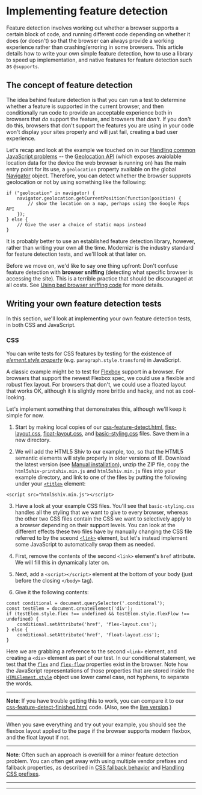 # Implementing feature detection

Feature detection involves working out whether a browser supports a certain block of code, and running different code depending on whether it does (or doesn't) so that the browser can always provide a working experience rather than crashing/erroring in some browsers. This article details how to write your own simple feature detection, how to use a library to speed up implementation, and native features for feature detection such as `@supports`.

## The concept of feature detection

The idea behind feature detection is that you can run a test to determine whether a feature is supported in the current browser, and then conditionally run code to provide an acceptable experience both in browsers that *do* support the feature, and browsers that *don't*. If you don't do this, browsers that don't support the features you are using in your code won't display your sites properly and will just fail, creating a bad user experience.

Let's recap and look at the example we touched on in our [Handling common JavaScript problems](https://github.com/AndrewSRea/My_Learning_Port/tree/main/JavaScript/Tools_and_Testing/Cross_Browser_Testing/Handling_JavaScript_Problems#handling-common-javascript-problems) -- the [Geolocation API](https://developer.mozilla.org/en-US/docs/Web/API/Geolocation_API) (which exposes avaiolable location data for the device the web browser is running on) has the main entry point for its use, a `geolocation` property available on the global [Navigator](https://developer.mozilla.org/en-US/docs/Web/API/Navigator) object. Therefore, you can detect whether the browser supprots geolocation or not by using something like the following:
```
if ("geolocation" in navigator) {
    navigator.geolocation.getCurrentPosition(function(position) {
        // show the location on a map, perhaps using the Google Maps API
    });
} else {
    // Give the user a choice of static maps instead
}
```
It is probably better to use an established feature detection library, however, rather than writing your own all the time. Modernizr is the industry standard for feature detection tests, and we'll look at that later on.

Before we move on, we'd like to say one thing upfront: Don't confuse feature detection with **browser sniffing** (detecting what specific browser is accessing the site). This is a terrible practice that should be discouraged at all costs. See [Using bad browser sniffing code](https://github.com/AndrewSRea/My_Learning_Port/tree/main/JavaScript/Tools_and_Testing/Cross_Browser_Testing/Handling_JavaScript_Problems#using-bad-browser-sniffing-code) for more details.

## Writing your own feature detection tests

In this section, we'll look at implementing your own feature detection tests, in both CSS and JavaScript.

### CSS

You can write tests for CSS features by testing for the existence of *[element.style.property](https://developer.mozilla.org/en-US/docs/Web/API/HTMLElement/style)* (e.g. `paragraph.style.transform`) in JavaScript.

A classic example might be to test for [Flexbox](https://developer.mozilla.org/en-US/docs/Learn/CSS/CSS_layout/Flexbox) support in a browser. For browsers that support the newest Flexbox spec, we could use a flexible and robust flex layout. For browsers that don't, we could use a floated layout that works OK, although it is slightly more brittle and hacky, and not as cool-looking.

Let's implement something that demonstrates this, although we'll keep it simple for now.

1. Start by making local copies of our [css-feature-detect.html](https://github.com/mdn/learning-area/blob/master/tools-testing/cross-browser-testing/feature-detection/css-feature-detect.html), [flex-layout.css](https://github.com/mdn/learning-area/blob/master/tools-testing/cross-browser-testing/feature-detection/flex-layout.css), [float-layout.css](https://github.com/mdn/learning-area/blob/master/tools-testing/cross-browser-testing/feature-detection/float-layout.css), and [basic-styling.css](https://github.com/mdn/learning-area/blob/master/tools-testing/cross-browser-testing/feature-detection/basic-styling.css) files. Save them in a new directory.

2. We will add the HTML5 Shiv to our example, too, so that the HTML5 semantic elements will style properly in older versions of IE. Download the latest version (see [Manual installation](https://github.com/aFarkas/html5shiv#manual-installation)), unzip the ZIP file, copy the `html5shiv-printshiv.min.js` and `html5shiv.min.js` files into your example directory, and link to one of the files by putting the following under your [`<title>`](https://developer.mozilla.org/en-US/docs/Web/HTML/Element/title) element:
```
<script src="html5shiv.min.js"></script>
```

3. Have a look at your example CSS files. You'll see that `basic-styling.css` handles all the styling that we want to give to every browser, whereas the other two CSS files contain the CSS we want to selectively apply to a browser depending on their support levels. You can look at the different effects these two files have by manually changing the CSS file referred to by the sceond [`<link>`](https://developer.mozilla.org/en-US/docs/Web/HTML/Element/link) element, but let's instead implement some JavaScript to automatically swap them as needed.

4. First, remove the contents of the second `<link>` element's `href` attribute. We will fill this in dynamically later on.

5. Next, add a `<script></script>` element at the bottom of your body (just before the closing `</body>` tag).

6. Give it the following contents:
```
const conditional = document.querySelector('.conditional');
const testElem = document.createElement('div');
if (testElem.style.flex !== undefined && testElem.style.flexFlow !== undefined) {
    conditional.setAttribute('href', 'flex-layout.css');
} else {
    conditional.setAttribute('href', 'float-layout.css');
}
```

Here we are grabbing a reference to the second `<link>` element, and creating a `<div>` element as part of our test. In our conditional statement, we test that the [`flex`](https://developer.mozilla.org/en-US/docs/Web/CSS/flex) and [`flex-flow`](https://developer.mozilla.org/en-US/docs/Web/CSS/flex-flow) properties exist in the browser. Note how the JavaScript representations of those properties that are stored inside the [`HTMLElement.style`](https://developer.mozilla.org/en-US/docs/Web/API/HTMLElement/style) object use lower camel case, not hyphens, to separate the words.

<hr>

**Note**: If you have trouble getting this to work, you can compare it to our [css-feature-detect-finished.html](https://github.com/mdn/learning-area/blob/master/tools-testing/cross-browser-testing/feature-detection/css-feature-detect-finished.html) code. (Also, see the [live version](https://mdn.github.io/learning-area/tools-testing/cross-browser-testing/feature-detection/css-feature-detect-finished.html).)

<hr>

When you save everything and try out your example, you should see the flexbox layout applied to the page if the browser supports modern flexbox, and the float layout if not.

<hr>

**Note**: Often such an approach is overkill for a minor feature detection problem. You can often get away with using multiple vendor prefixes and fallback properties, as described in [CSS fallback behavior](https://github.com/AndrewSRea/My_Learning_Port/tree/main/JavaScript/Tools_and_Testing/Cross_Browser_Testing/Handling_HTML_CSS_Problems#css-fallback-behavior) and [Handling CSS prefixes](https://github.com/AndrewSRea/My_Learning_Port/tree/main/JavaScript/Tools_and_Testing/Cross_Browser_Testing/Handling_HTML_CSS_Problems#handling-css-prefixes).

<hr>

<hr>
